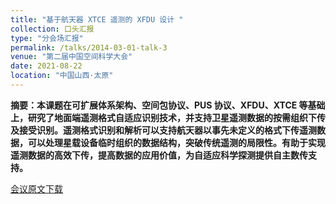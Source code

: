 ```yaml
---
title: "基于航天器 XTCE 遥测的 XFDU 设计 "
collection: 口头汇报
type: "分会场汇报"
permalink: /talks/2014-03-01-talk-3
venue: "第二届中国空间科学大会"
date: 2021-08-22
location: "中国山西·太原"
---
```

**摘要：本课题在可扩展体系架构、空间包协议、PUS 协议、XFDU、XTCE 等基础上，研究了地面端遥测格式自适应识别技术，并支持卫星遥测数据的按需组织下传及接受识别。遥测格式识别和解析可以支持航天器以事先未定义的格式下传遥测数据，可以处理星载设备临时组织的数据结构，突破传统遥测的局限性。有助于实现遥测数据的高效下传，提高数据的应用价值，为自适应科学探测提供自主数传支持。**


[会议原文下载](http://kfzjw008.github.io/files/202111.pdf)